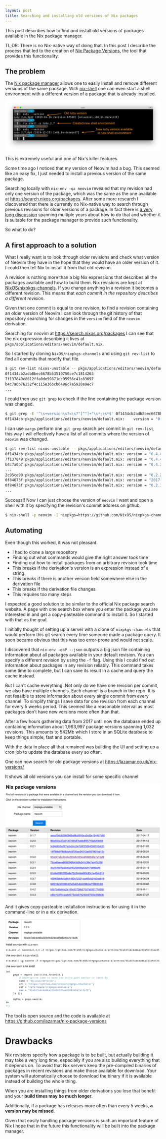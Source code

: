 ```yaml
---
layout: post
title: Searching and installing old versions of Nix packages
---
```


This post describes how to find and install old versions of packages available in the Nix package manager.

TL;DR: There is no Nix-native way of doing that. In this post I describe the process that led to the creation of [Nix Package Versions](https://lazamar.co.uk/nix-versions), the tool that provides this functionality.

## The problem

The [Nix package manager](https://nixos.org) allows one to easily install and remove different versions of the same package. With [nix-shell](https://nixos.org/guides/nix-pills/developing-with-nix-shell.html) one can even start a shell environment with a different version of a package that is already installed.

![nix-shell example](../images/2020-08-31-nix-shell-example.png)

This is extremely useful and one of Nix's killer features.

Some time ago I noticed that my version of Neovim had a bug. This seemed like an easy fix, I just needed to install a previous version of the same package.

Searching locally with `nix-env -qa neovim` revealed that my revision had only one version of the package, which was the same as the one available at <https://search.nixos.org/packages>. After some more research I discovered that there is currently no Nix-native way to search through previous revisions for older versions of a package. In fact there is [a very long discussion](https://github.com/NixOS/nixpkgs/issues/9682#issuecomment-658424656) spanning multiple years about how to do that and whether it is suitable for the package manager to provide such functionality.

So what to do?

## A first approach to a solution

What I really want is to look through older revisions and check what version of Neovim they have in the hope that they would have an older version of it. I could then tell Nix to install it from that old revision.

A revision is nothing more than a big Nix expressions that describes all the packages available and how to build them. Nix revisions are kept at [NixOS/nixpkgs-channels](https://github.com/NixOS/nixpkgs-channels). If you change anything in a revision it becomes a different revision. This means that *each commit in the repository describes a different revision*.

Given that one commit is equal to one revision, to find a revision containing an older version of Neovim I can look through the git history of that repository searching for changes in the `version` field of the `neovim` derivation.

Searching for *neovim* at <https://search.nixos.org/packages> I can see that the nix expression describing it lives at `pkgs/applications/editors/neovim/default.nix`.

So I started by cloning `NixOS/nixpkgs-channels` and using `git rev-list` to find all commits that modify that file.

``` bash
$ git rev-list nixos-unstable -- pkgs/applications/editors/neovim/default.nix
0f1434cb2adb8bec6678b53510750ce7c1814263
7f137849e8612ffa0de59871ec95956c41c83697
b4c7a0b76252f4c115e36bcb6496c7a5928a9ec7
...
```

I could then use `git grep` to check if the line containing the package version was changed.

``` bash
$ git grep -E '^\s+version\s?=\s?"[^"]+"\s*;\s*$' 0f1434cb2adb8bec6678b53510750ce7c1814263 -- pkgs/applications/editors/neovim/default.nix
0f1434cb:pkgs/applications/editors/neovim/default.nix:    version = "0.4.4";
```

I can use `xargs` perform one `git grep` search per commit in `git rev-list`, this way I will effectively have a list of all commits where the version of `neovim` was changed.

```bash
$ git rev-list nixos-unstable -- pkgs/applications/editors/neovim/default.nix | xargs -I{} git grep -E '^\s+version\s?=\s?"[^"]+"\s*;\s*$' {} -- pkgs/applications/editors/neovim/default.nix
0f1434cb:pkgs/applications/editors/neovim/default.nix: version = "0.4.4";
7f137849:pkgs/applications/editors/neovim/default.nix: version = "0.4.4";
b4c7a0b7:pkgs/applications/editors/neovim/default.nix: version = "0.4.3";
...
2c95ce90:pkgs/applications/editors/neovim/default.nix: version = "0.2.2";
0f84673f:pkgs/applications/editors/neovim/default.nix: version = "2017-11-05";
0f84673f:pkgs/applications/editors/neovim/default.nix: version = "0.2.1";
...
```

Success!! Now I can just choose the version of `neovim` I want and open a shell with it by specifying the revision's commit address on github.

``` bash
$ nix-shell -p neovim -I nixpkgs=https://github.com/NixOS/nixpkgs-channels/archive/92a047a6c4d46a222e9c323ea85882d0a7a13af8.tar.gz
```

## Automating

Even though this worked, it was not pleasant.

- I had to clone a large repository
- Finding out what commands would give the right answer took time
- Finding out how to install packages from an arbitrary revision took time
- This breaks if the derivation's version is an expression instead of a string.
- This breaks if there is another version field somewhere else in the derivation file
- This breaks if the derivation file changes
- This requires too many steps

I expected a good solution to be similar to the official Nix package search website. A page with one search box where you enter the package you are interested in and get a copy-pasteable command to install it. So I started with that as the goal.

I initially thought of setting up a server with a clone of `nixpkgs-channels` that would perform this git search every time someone made a package query. It soon became obvious that this was too error-prone and would not scale.

I discovered that `nix-env -qaP --json` outputs a big json file containing information about all packages available in your default revision. You can specify a different revision by using the `-f` flag. Using this I could find out information about packages in any revision reliably. This command takes some time to complete, but I can save its result in a cache and query the cache instead.

But I can't cache everything. Not only do we have one revision per commit, we also have multiple channels.  Each channel is a branch in the repo. It is not feasible to store information about every single commit from every channel. To simplify things I save data for one revision from each channel for every 5 weeks period. This seemed like a reasonable interval as most packages don't have new versions more often than that.

After a few hours gathering data from 2017 until now the database ended up containing information about 1,993,997 package versions spanning 1,032 revisions. This amounts to 542Mb which I store in an SQLite database to keep things simple, fast and portable.

With the data in place all that remained was building the UI and setting up a cron job to update the database every so often.

One can now search for old package versions at <https://lazamar.co.uk/nix-versions/>

It shows all old versions you can install for some specific channel

![Screenshot of neovim versions search result from lazamar.co.uk/nix-versions](../images/2020-08-31-neovim-versions-2.png)

And it gives copy-pasteable installation instructions for using it in the command-line or in a nix derivation.

![Screenshot of neovim versions search result from lazamar.co.uk/nix-versions](../images/2020-08-31-neovim-install-instructions.png)

The tool is open source and the code is available at <https://github.com/lazamar/nix-package-versions>

# Drawbacks

Nix revisions specify how a package is to be built, but actually building it may take a very long time, especially if you are also building everything that it depends on. To avoid that Nix servers keep the pre-compiled binaries of packages in recent revisions and make those available for download. Your system will automatically choose to download the binary if it is available instead of building the whole thing.

When you are installing things from older derivations you lose that benefit and your **build times may be much longer**.

Additionally, if a package has releases more often than every 5 weeks, **a version may be missed**.

Given that easily handling package versions is such an important feature of Nix I hope that in the future this functionality will be built into the package manager.
